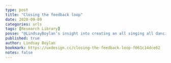 ```yaml
---
type: post
title: "Closing the feedback loop"
date: 2020-09-09
categories: urls
tags: [Research Library]
posse: "@LindsayBoylan’s insight into creating an all singing all dancing research repository using EnjoyHQ."
published: true
author: Lindsay Boylan
bookmark: https://uxdesign.cc/closing-the-feedback-loop-f061c14dce62
notes: false
---
```

